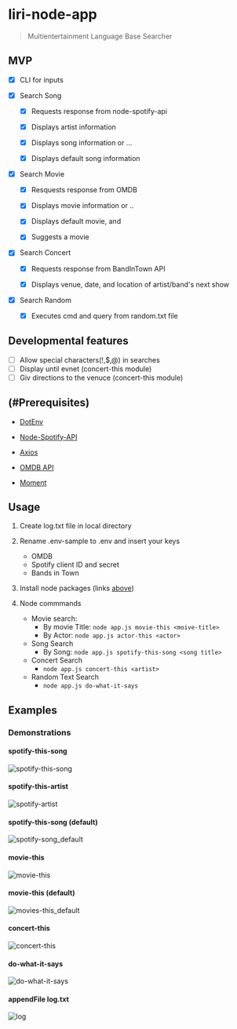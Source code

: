 # liri-node-app
  > Multientertainment Language Base Searcher


## MVP

- [x] CLI for inputs

- [x] Search Song

     - [x] Requests response from node-spotify-api

     - [x] Displays artist information
     
     - [x] Displays song information or ...

     - [x] Displays default song information 
      
- [x] Search Movie

     - [x] Resquests response from OMDB 
     
     - [X] Displays  movie information or ..

     - [x] Displays default movie, and

     - [x] Suggests a movie

- [x] Search Concert

     - [x] Requests response from BandInTown API
     
     - [x] Displays venue, date, and location of artist/band's next show

- [x] Search Random

     - [x] Executes cmd and query from random.txt file

## Developmental features
- [ ] Allow special characters(!,$,@) in searches
- [ ] Display until evnet (concert-this module)
- [ ] Giv directions to the venuce (concert-this module)

## (#Prerequisites)

   
   - [DotEnv](https://www.npmjs.com/package/dotenv)

   
   - [Node-Spotify-API](https://www.npmjs.com/package/node-spotify-api)

   
   - [Axios](https://www.npmjs.com/package/axios)

  
  - [OMDB API](http://www.omdbapi.com/)
  
  
  - [Moment](https://www.npmjs.com/package/moment)
  
 
  

## Usage

  1. Create log.txt file in local directory

  2. Rename .env-sample to .env and insert your keys
    
     - OMDB 
     - Spotify client ID and secret
     - Bands in Town

  4. Install node packages (links [above](#Prerequisites))
  
  5. Node commmands
     - Movie search:
          - By movie Title: ```node app.js movie-this <moive-title>```
          - By Actor: ```node app.js actor-this <actor>```
     - Song Search
          - By Song: ```node app.js spotify-this-song <song title>```
     - Concert Search
          - ```node app.js concert-this <artist>```
     - Random Text Search
          - ```node app.js do-what-it-says```

  

## Examples

### Demonstrations

#### spotify-this-song
![spotify-this-song](https://user-images.githubusercontent.com/52435014/66263888-1a26d380-e7c0-11e9-93b8-9a4e7a62b886.gif)

#### spotify-this-artist
![spotify-artist](https://user-images.githubusercontent.com/52435014/66264007-05980a80-e7c3-11e9-97ba-e0e31d561894.gif)

#### spotify-this-song (default)

![spotify-song_default](https://user-images.githubusercontent.com/52435014/66263981-86a2d200-e7c2-11e9-9dd6-c60836718a01.gif)

#### movie-this

![movie-this](https://user-images.githubusercontent.com/52435014/66264026-41cb6b00-e7c3-11e9-9322-ab294539e7b0.gif)

#### movie-this (default)

![movies-this_default](https://user-images.githubusercontent.com/52435014/66264030-51e34a80-e7c3-11e9-9c66-e8c46c15f56f.gif)

#### concert-this

![concert-this](https://user-images.githubusercontent.com/52435014/66264033-6293c080-e7c3-11e9-957d-080d75dddc6a.gif)

#### do-what-it-says

![do-what-it-says](https://user-images.githubusercontent.com/52435014/66264037-73443680-e7c3-11e9-9e62-f5b4be149f0e.gif)

#### appendFile log.txt

![log](https://user-images.githubusercontent.com/52435014/66264074-725fd480-e7c4-11e9-905e-a9146c25a7bf.gif)






